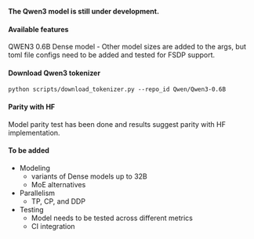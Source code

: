 **The Qwen3 model is still under development.**



#### Available features
QWEN3 0.6B Dense model - Other model sizes are added to the args, but toml file configs need to be added and tested
for FSDP support.

#### Download Qwen3 tokenizer

```python scripts/download_tokenizer.py --repo_id Qwen/Qwen3-0.6B```


#### Parity with HF

Model parity test has been done and results suggest parity with HF implementation.

#### To be added
- Modeling
    - variants of Dense models up to 32B
    - MoE alternatives
- Parallelism
    - TP, CP, and DDP
- Testing
    - Model needs to be tested across different metrics
    - CI integration
